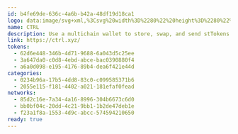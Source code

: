 ```yaml
---
id: b4fe69de-636c-4a6b-b42a-48df19d18ca1
logo: data:image/svg+xml,%3Csvg%20width%3D%2280%22%20height%3D%2280%22%20viewBox%3D%220%200%2080%2080%22%20fill%3D%22none%22%20xmlns%3D%22http%3A%2F%2Fwww.w3.org%2F2000%2Fsvg%22%3E%0A%3Cg%20opacity%3D%220.6%22%20filter%3D%22url(%23filter0_f_209_1787)%22%3E%0A%3Cpath%20d%3D%22M35.6666%2050.6765V58.6478C35.6666%2059.9468%2036.719%2060.9964%2038.0147%2060.9964H45.9851C47.284%2060.9964%2048.3332%2059.9437%2048.3332%2058.6478V54.662C48.3332%2052.9111%2049.0412%2051.3276%2050.1884%2050.1834C51.3356%2049.0361%2052.9189%2048.3281%2054.6666%2048.3281H58.6517C59.9507%2048.3281%2061%2047.2755%2061%2045.9796V38.0114C61%2036.7123%2059.9476%2035.663%2058.6517%2035.663H50.6845C49.3856%2035.663%2048.3364%2036.7155%2048.3364%2038.0114V42.1899C48.3364%2045.5814%2045.5869%2048.3281%2042.199%2048.3281H38.021C36.7221%2048.3281%2035.6729%2049.3806%2035.6729%2050.6765H35.6666Z%22%20fill%3D%22%23001405%22%2F%3E%0A%3Cpath%20d%3D%22M23%2038.0109V45.9813C23%2047.2802%2024.0524%2048.3294%2025.3481%2048.3294H33.3185C34.6174%2048.3294%2035.6667%2047.277%2035.6667%2045.9813V41.9961C35.6667%2040.2453%2036.3746%2038.6619%2037.5218%2037.5179C38.669%2036.3707%2040.2523%2035.6628%2042%2035.6628H45.9852C47.2841%2035.6628%2048.3333%2034.6104%2048.3333%2033.3146V25.3442C48.3333%2024.0453%2047.2809%2022.9961%2045.9852%2022.9961H38.018C36.7191%2022.9961%2035.6698%2024.0485%2035.6698%2025.3442V29.5222C35.6698%2032.9133%2032.9203%2035.6596%2029.5324%2035.6596H25.3481C24.0492%2035.6596%2023%2036.712%2023%2038.0077V38.0109Z%22%20fill%3D%22%23001405%22%2F%3E%0A%3C%2Fg%3E%0A%3Cpath%20d%3D%22M33.6666%2048.6765V56.6478C33.6666%2057.9468%2034.719%2058.9964%2036.0147%2058.9964H43.9851C45.284%2058.9964%2046.3332%2057.9437%2046.3332%2056.6478V52.662C46.3332%2050.9111%2047.0412%2049.3276%2048.1884%2048.1834C49.3356%2047.0361%2050.9189%2046.3281%2052.6666%2046.3281H56.6517C57.9507%2046.3281%2059%2045.2755%2059%2043.9796V36.0114C59%2034.7123%2057.9476%2033.663%2056.6517%2033.663H48.6845C47.3856%2033.663%2046.3364%2034.7155%2046.3364%2036.0114V40.1899C46.3364%2043.5814%2043.5869%2046.3281%2040.199%2046.3281H36.021C34.7221%2046.3281%2033.6729%2047.3806%2033.6729%2048.6765H33.6666Z%22%20fill%3D%22%23001405%22%2F%3E%0A%3Cpath%20d%3D%22M21%2036.0109V43.9813C21%2045.2802%2022.0524%2046.3294%2023.3481%2046.3294H31.3185C32.6174%2046.3294%2033.6667%2045.277%2033.6667%2043.9813V39.9961C33.6667%2038.2453%2034.3746%2036.6619%2035.5218%2035.5179C36.669%2034.3707%2038.2523%2033.6628%2040%2033.6628H43.9852C45.2841%2033.6628%2046.3333%2032.6104%2046.3333%2031.3146V23.3442C46.3333%2022.0453%2045.2809%2020.9961%2043.9852%2020.9961H36.018C34.7191%2020.9961%2033.6698%2022.0485%2033.6698%2023.3442V27.5222C33.6698%2030.9133%2030.9203%2033.6596%2027.5324%2033.6596H23.3481C22.0492%2033.6596%2021%2034.712%2021%2036.0077V36.0109Z%22%20fill%3D%22%23001405%22%2F%3E%0A%3Cdefs%3E%0A%3Cfilter%20id%3D%22filter0_f_209_1787%22%20x%3D%228%22%20y%3D%227.99609%22%20width%3D%2268%22%20height%3D%2268.0002%22%20filterUnits%3D%22userSpaceOnUse%22%20color-interpolation-filters%3D%22sRGB%22%3E%0A%3CfeFlood%20flood-opacity%3D%220%22%20result%3D%22BackgroundImageFix%22%2F%3E%0A%3CfeBlend%20mode%3D%22normal%22%20in%3D%22SourceGraphic%22%20in2%3D%22BackgroundImageFix%22%20result%3D%22shape%22%2F%3E%0A%3CfeGaussianBlur%20stdDeviation%3D%227.5%22%20result%3D%22effect1_foregroundBlur_209_1787%22%2F%3E%0A%3C%2Ffilter%3E%0A%3C%2Fdefs%3E%0A%3C%2Fsvg%3E%0A
name: CTRL
description: Use a multichain wallet to store, swap, and send stTokens securely
link: https://ctrl.xyz/
tokens:
  - 62d6e448-346b-4d71-9688-6a043d5c25ee
  - 3a647da0-c0d8-4ebd-abce-bac0390880f4
  - a6a0d098-e195-4176-89b4-dea6f421e44d
categories:
  - 0234b96a-17b5-4dd8-83c0-c099585371b6
  - 2055e115-f181-4402-a021-181efaf0fead
networks:
  - 85d2c16e-7a34-4a16-8996-304b6673c6d0
  - bb0bf04c-20dd-4c21-9bb1-1b2de47deb1e
  - f23a1f8a-1553-4d9c-abcc-574594210650
ready: true
---
```

